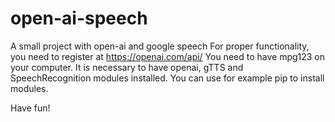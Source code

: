 # open-ai-speech
A small project with open-ai and google speech
For proper functionality, you need to register at https://openai.com/api/
You need to have mpg123 on your computer.
It is necessary to have openai, gTTS and SpeechRecognition modules installed.
You can use for example pip to install modules.

Have fun!

